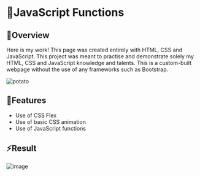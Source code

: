 <h1>💫JavaScript Functions</h1>

   <h2 class="section-title">🔭Overview</h2>
    <p class="section-content">
         Here is my work! This page was created entirely with HTML, CSS and JavaScript. This project was meant to practise and demonstrate solely my HTML, CSS and JavaScript knowledge and talents. 
         This is a custom-built webpage without the use of any frameworks such as Bootstrap.
    </p>

<img align="center" alt="potato" src="https://tenor.com/search/js-gifs">
    
   <h2 class="section-title">🌱Features</h2>
   
   * Use of CSS Flex
   * Use of basic CSS animation
   * Use of JavaScript functions
   
   <h2 class="section-title">⚡Result</h2>

  ![image](https://github.com/saisujay7794/javascript-functions/assets/84466055/9a6dc80f-3978-4c3f-864e-5bca47f21e4d)
   
